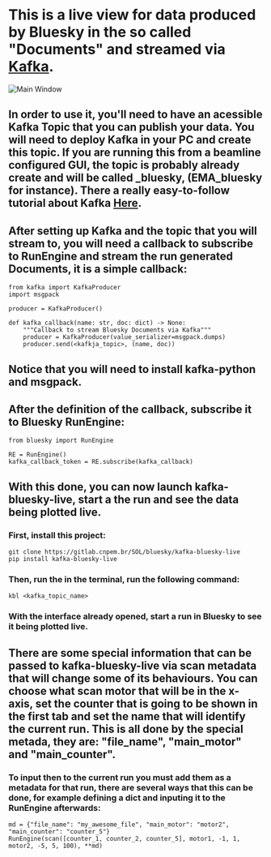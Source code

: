 # This is a live view for data produced by Bluesky in the so called "Documents" and streamed via [Kafka](https://kafka.apache.org/).

![](resource/image/main.png "Main Window")

## In order to use it, you'll need to have an acessible Kafka Topic that you can publish your data. You will need to deploy Kafka in your PC and create this topic. If you are running this from a beamline configured GUI, the topic is probably already create and will be called <BL>_bluesky, (EMA_bluesky for instance). There a really easy-to-follow tutorial about Kafka [Here](https://kafka.apache.org/quickstart).

## After setting up Kafka and the topic that you will stream to, you will need a callback to subscribe to RunEngine and stream the run generated Documents, it is a simple callback:

```
from kafka import KafkaProducer
import msgpack

producer = KafkaProducer()

def kafka_callback(name: str, doc: dict) -> None:
    """Callback to stream Bluesky Documents via Kafka"""
    producer = KafkaProducer(value_serializer=msgpack.dumps)
    producer.send(<kafkja_topic>, (name, doc))
```

## Notice that you will need to install kafka-python and msgpack.

## After the definition of the callback, subscribe it to Bluesky RunEngine:

```
from bluesky import RunEngine

RE = RunEngine()
kafka_callback_token = RE.subscribe(kafka_callback)
```

## With this done, you can now launch kafka-bluesky-live, start a the run and see the data being plotted live.

### First, install this project:
```
git clone https://gitlab.cnpem.br/SOL/bluesky/kafka-bluesky-live
pip install kafka-bluesky-live
```

### Then, run the in the terminal, run the following command:
```
kbl <kafka_topic_name>
```

### With the interface already opened, start a run in Bluesky to see it being plotted live.

## There are some special information that can be passed to kafka-bluesky-live via scan metadata that will change some of its behaviours. You can choose what scan motor that will be in the x-axis, set the counter that is going to be shown in the first tab and set the name that will identify the current run. This is all done by the special metada, they are: "file_name", "main_motor" and "main_counter".

### To input then to the current run you must add them as a metadata for that run, there are several ways that this can be done, for example defining a dict and inputing it to the RunEngine afterwards:
```
md = {"file_name": "my_awesome_file", "main_motor": "motor2", "main_counter": "counter_5"}
RunEngine(scan([counter_1, counter_2, counter_5], motor1, -1, 1, motor2, -5, 5, 100), **md)
```
